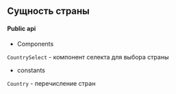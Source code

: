 ## Сущность страны

#### Public api

- Components

`CountrySelect` - компонент селекта для выбора страны

- constants

`Country` - перечисление стран
